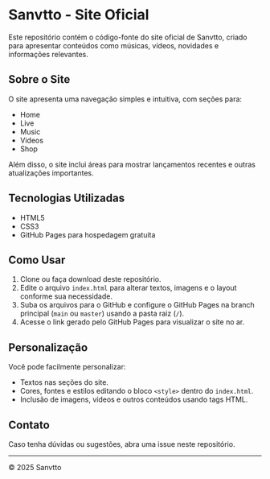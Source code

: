 # Sanvtto - Site Oficial

Este repositório contém o código-fonte do site oficial de Sanvtto, criado para apresentar conteúdos como músicas, vídeos, novidades e informações relevantes.

## Sobre o Site

O site apresenta uma navegação simples e intuitiva, com seções para:

- Home  
- Live  
- Music  
- Videos  
- Shop  

Além disso, o site inclui áreas para mostrar lançamentos recentes e outras atualizações importantes.

## Tecnologias Utilizadas

- HTML5  
- CSS3  
- GitHub Pages para hospedagem gratuita

## Como Usar

1. Clone ou faça download deste repositório.  
2. Edite o arquivo `index.html` para alterar textos, imagens e o layout conforme sua necessidade.  
3. Suba os arquivos para o GitHub e configure o GitHub Pages na branch principal (`main` ou `master`) usando a pasta raiz (`/`).  
4. Acesse o link gerado pelo GitHub Pages para visualizar o site no ar.

## Personalização

Você pode facilmente personalizar:

- Textos nas seções do site.  
- Cores, fontes e estilos editando o bloco `<style>` dentro do `index.html`.  
- Inclusão de imagens, vídeos e outros conteúdos usando tags HTML.

## Contato

Caso tenha dúvidas ou sugestões, abra uma issue neste repositório.

---

© 2025 Sanvtto
